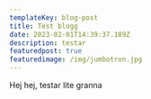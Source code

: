 ```yaml
---
templateKey: blog-post
title: Test blogg
date: 2023-02-01T14:39:37.189Z
description: testar
featuredpost: true
featuredimage: /img/jumbotron.jpg
---
```

H﻿ej hej, testar lite granna